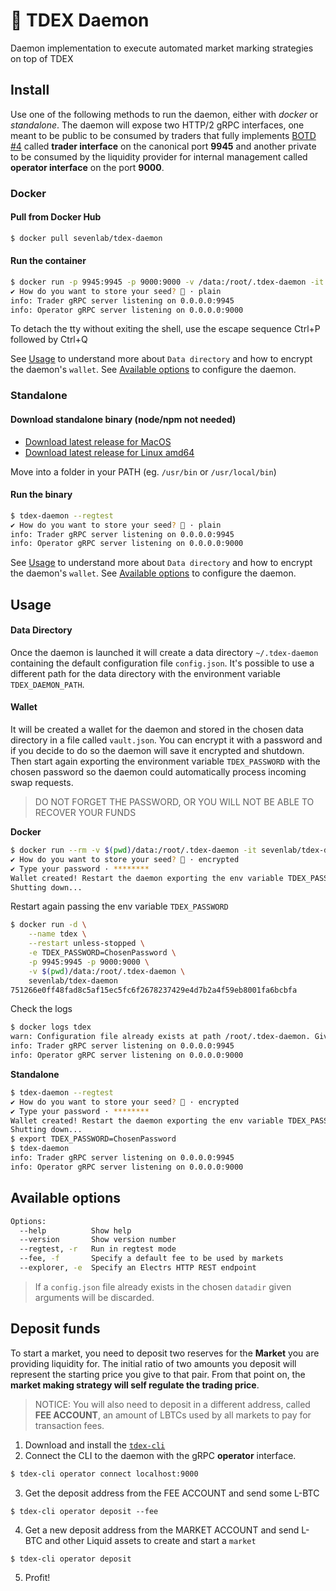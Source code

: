 # 💸 TDEX Daemon
Daemon implementation to execute automated market marking strategies on top of TDEX

## Install

Use one of the following methods to run the daemon, either with *docker* or *standalone*. The daemon will expose two HTTP/2 gRPC interfaces, one meant to be public to be consumed by traders that fully implements [BOTD #4](https://github.com/Sevenlab/tdex-specs/blob/master/04-trade-protocol.md) called **trader interface** on the canonical port **9945** and another private to be consumed by the liquidity provider for internal management called **operator interface** on the port **9000**.

### Docker

#### Pull from Docker Hub 

```sh
$ docker pull sevenlab/tdex-daemon
```

#### Run the container

```sh
$ docker run -p 9945:9945 -p 9000:9000 -v /data:/root/.tdex-daemon -it sevenlab/tdex-daemon --regtest
✔ How do you want to store your seed? 🔑 · plain
info: Trader gRPC server listening on 0.0.0.0:9945
info: Operator gRPC server listening on 0.0.0.0:9000
```
To detach the tty without exiting the shell, use the escape sequence Ctrl+P followed by Ctrl+Q

See [Usage](#usage) to understand more about `Data directory` and how to encrypt the daemon's `wallet`.
See [Available options](#available-options) to configure the daemon.

### Standalone

#### Download standalone binary (node/npm not needed)

* [Download latest release for MacOS](https://tdex-builds.s3-eu-west-1.amazonaws.com/daemon/darwin/tdex-daemon)
* [Download latest release for Linux amd64](https://tdex-builds.s3-eu-west-1.amazonaws.com/daemon/linux/tdex-daemon)

Move into a folder in your PATH (eg. `/usr/bin` or `/usr/local/bin`)

#### Run the binary

```sh
$ tdex-daemon --regtest
✔ How do you want to store your seed? 🔑 · plain
info: Trader gRPC server listening on 0.0.0.0:9945
info: Operator gRPC server listening on 0.0.0.0:9000
```

See [Usage](#usage) to understand more about `Data directory` and how to encrypt the daemon's `wallet`.
See [Available options](#available-options) to configure the daemon.


## Usage

#### Data Directory

Once the daemon is launched it will create a data directory `~/.tdex-daemon` containing the default configuration file `config.json`. It's possible to use a different path for the data directory with the environment variable `TDEX_DAEMON_PATH`.

#### Wallet

It will be created a wallet for the daemon and stored in the chosen data directory in a file called `vault.json`.
You can encrypt it with a password and if you decide to do so the daemon will save it encrypted and shutdown.
Then start again exporting the environment variable `TDEX_PASSWORD` with the chosen password so the daemon could automatically process incoming swap requests. 
> DO NOT FORGET THE PASSWORD, OR YOU WILL NOT BE ABLE TO RECOVER YOUR FUNDS

**Docker**

```sh
$ docker run --rm -v $(pwd)/data:/root/.tdex-daemon -it sevenlab/tdex-daemon --regtest 
✔ How do you want to store your seed? 🔑 · encrypted
✔ Type your password · ********
Wallet created! Restart the daemon exporting the env variable TDEX_PASSWORD
Shutting down...
```

Restart again passing the env variable `TDEX_PASSWORD`

```sh
$ docker run -d \
    --name tdex \
    --restart unless-stopped \
    -e TDEX_PASSWORD=ChosenPassword \
    -p 9945:9945 -p 9000:9000 \
    -v $(pwd)/data:/root/.tdex-daemon \
    sevenlab/tdex-daemon
751266e0ff48fad8c5af15ec5fc6f2678237429e4d7b2a4f59eb8001fa6bcbfa
```

Check the logs

```sh
$ docker logs tdex
warn: Configuration file already exists at path /root/.tdex-daemon. Given arguments will be discarded
info: Trader gRPC server listening on 0.0.0.0:9945
info: Operator gRPC server listening on 0.0.0.0:9000
```

**Standalone**

```sh
$ tdex-daemon --regtest
✔ How do you want to store your seed? 🔑 · encrypted
✔ Type your password · ********
Wallet created! Restart the daemon exporting the env variable TDEX_PASSWORD
Shutting down...
$ export TDEX_PASSWORD=ChosenPassword
$ tdex-daemon
info: Trader gRPC server listening on 0.0.0.0:9945
info: Operator gRPC server listening on 0.0.0.0:9000
```

## Available options

```sh
Options:
  --help          Show help                                            
  --version       Show version number                                  
  --regtest, -r   Run in regtest mode                 
  --fee, -f       Specify a default fee to be used by markets
  --explorer, -e  Specify an Electrs HTTP REST endpoint                                         
```
> If a `config.json` file already exists in the chosen `datadir` given arguments will be discarded.



## Deposit funds

To start a market, you need to deposit two reserves for the **Market** you are providing liquidity for. 
The initial ratio of two amounts you deposit will represent the starting price you give to that pair. 
From that point on, the **market making strategy will self regulate the trading price**.

> NOTICE: You will also need to deposit in a different address, called **FEE ACCOUNT**, an amount of LBTCs used by all markets to pay for transaction fees.

1. Download and install the [`tdex-cli`](tdex-cli.md) 
2. Connect the CLI to the daemon with the gRPC **operator** interface. 
```sh
$ tdex-cli operator connect localhost:9000
```
3. Get the deposit address from the FEE ACCOUNT and send some L-BTC
```
$ tdex-cli operator deposit --fee
```
4. Get a new deposit address from the MARKET ACCOUNT and send L-BTC and other Liquid assets to create and start a `market`
```sh
$ tdex-cli operator deposit
```
5. Profit! 



